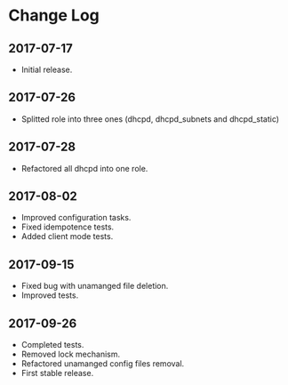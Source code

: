 # Change Log

## 2017-07-17

- Initial release.

## 2017-07-26

- Splitted role into three ones (dhcpd, dhcpd_subnets and dhcpd_static)

## 2017-07-28

- Refactored all dhcpd into one role.

## 2017-08-02

- Improved configuration tasks.
- Fixed idempotence tests.
- Added client mode tests.

## 2017-09-15

- Fixed bug with unamanged file deletion.
- Improved tests.

## 2017-09-26

- Completed tests.
- Removed lock mechanism.
- Refactored unamanged config files removal.
- First stable release.
